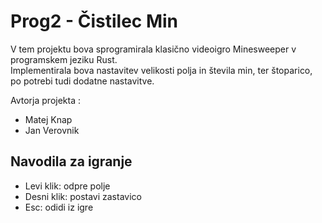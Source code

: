 # Prog2 - Čistilec Min
V tem projektu bova sprogramirala klasično videoigro Minesweeper v programskem jeziku Rust.  
Implementirala bova nastavitev velikosti polja in števila min, ter štoparico, po potrebi tudi dodatne nastavitve.

Avtorja projekta : 

* Matej Knap
* Jan Verovnik

## Navodila za igranje
* Levi klik: odpre polje
* Desni klik: postavi zastavico
* Esc: odidi iz igre

